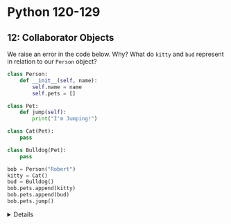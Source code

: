 # Python 120-129
## 12: Collaborator Objects

We raise an error in the code below. Why? What do `kitty` and `bud` represent in relation to our `Person` object?

```Python
class Person:
    def __init__(self, name):
        self.name = name
        self.pets = []

class Pet:
    def jump(self):
        print("I'm Jumping!")

class Cat(Pet):
    pass

class Bulldog(Pet):
    pass

bob = Person("Robert")
kitty = Cat()
bud = Bulldog()
bob.pets.append(kitty)
bob.pets.append(bud)
bob.pets.jump()
```
<details></details>